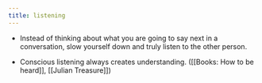 ```yaml
---
title: listening
---
```


- Instead of thinking about what you are going to say next in a conversation, 
slow yourself down and truly listen to the other person.

- Conscious listening always creates understanding. ([[Books: How to be heard]], [[Julian Treasure]])
